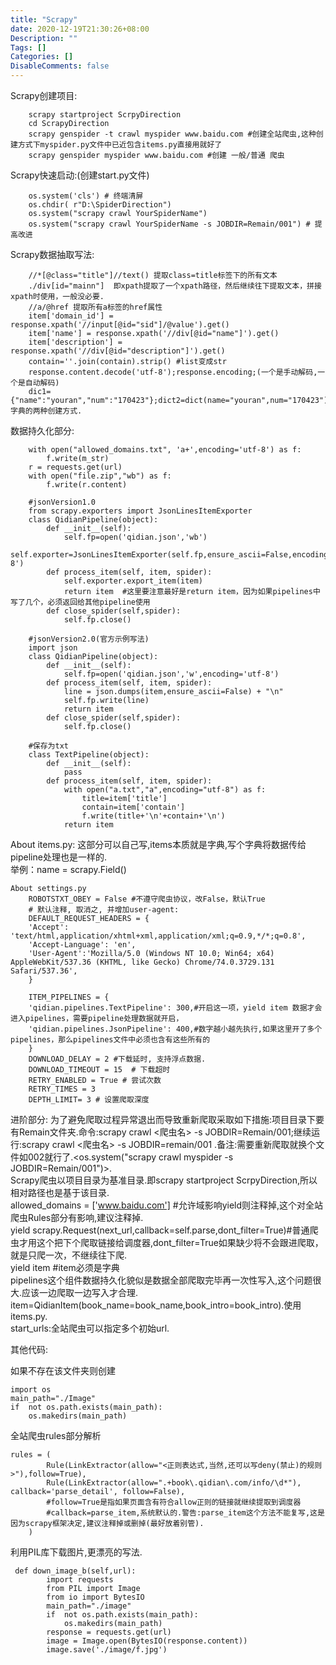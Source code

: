 ```yaml
---
title: "Scrapy"
date: 2020-12-19T21:30:26+08:00
Description: ""
Tags: []
Categories: []
DisableComments: false
---
```


Scrapy创建项目:
~~~
    scrapy startproject ScrpyDirection
    cd ScrapyDirection
    scrapy genspider -t crawl myspider www.baidu.com #创建全站爬虫,这种创建方式下myspider.py文件中已近包含items.py直接用就好了
    scrapy genspider myspider www.baidu.com #创建 一般/普通 爬虫
~~~
Scrapy快速启动:(创建start.py文件)
~~~
    os.system('cls') # 终端清屏
    os.chdir( r"D:\SpiderDirection")
    os.system("scrapy crawl YourSpiderName")
    os.system("scrapy crawl YourSpiderName -s JOBDIR=Remain/001") # 提高改进
~~~
Scrapy数据抽取写法:
~~~
    //*[@class="title"]//text() 提取class=title标签下的所有文本
    ./div[id="mainn"]  即xpath提取了一个xpath路径，然后继续往下提取文本，拼接xpath时使用，一般没必要.
    //a/@href 提取所有a标签的href属性
    item['domain_id'] = response.xpath('//input[@id="sid"]/@value').get()
    item['name'] = response.xpath('//div[@id="name"]').get()
    item['description'] = response.xpath('//div[@id="description"]').get()
    contain=''.join(contain).strip() #list变成str
    response.content.decode('utf-8');response.encoding;(一个是手动解码,一个是自动解码)
    dic1={"name":"youran","num":"170423"};dict2=dict(name="youran",num="170423").字典的两种创建方式.
~~~
数据持久化部分:
~~~
    with open("allowed_domains.txt", 'a+',encoding='utf-8') as f:
        f.write(m_str)  
    r = requests.get(url)
    with open("file.zip","wb") as f:
        f.write(r.content)

    #jsonVersion1.0
    from scrapy.exporters import JsonLinesItemExporter
    class QidianPipeline(object):
        def __init__(self):
            self.fp=open('qidian.json','wb')
            self.exporter=JsonLinesItemExporter(self.fp,ensure_ascii=False,encoding='utf-8')
        def process_item(self, item, spider):
            self.exporter.export_item(item)
            return item  #这里要注意最好是return item，因为如果pipelines中写了几个，必须返回给其他pipeline使用
        def close_spider(self,spider):
            self.fp.close()

    #jsonVersion2.0(官方示例写法)
    import json
    class QidianPipeline(object):
        def __init__(self):
            self.fp=open('qidian.json','w',encoding='utf-8')
        def process_item(self, item, spider):
            line = json.dumps(item,ensure_ascii=False) + "\n"
            self.fp.write(line)
            return item
        def close_spider(self,spider):
            self.fp.close()  

    #保存为txt
    class TextPipeline(object):
        def __init__(self):
            pass
        def process_item(self, item, spider):
            with open("a.txt","a",encoding="utf-8") as f:
                title=item['title']
                contain=item['contain']
                f.write(title+'\n'+contain+'\n')
            return item
~~~
About items.py: 这部分可以自己写,items本质就是字典,写个字典将数据传给pipeline处理也是一样的.   
举例：name = scrapy.Field()
~~~
About settings.py 
    ROBOTSTXT_OBEY = False #不遵守爬虫协议，改False，默认True
    # 默认注释, 取消之, 并增加user-agent:
    DEFAULT_REQUEST_HEADERS = {
    'Accept': 'text/html,application/xhtml+xml,application/xml;q=0.9,*/*;q=0.8',
    'Accept-Language': 'en',
    'User-Agent':'Mozilla/5.0 (Windows NT 10.0; Win64; x64) AppleWebKit/537.36 (KHTML, like Gecko) Chrome/74.0.3729.131 Safari/537.36',
    }

    ITEM_PIPELINES = {
    'qidian.pipelines.TextPipeline': 300,#开启这一项，yield item 数据才会进入pipelines，需要pipeline处理数据就开启，
    'qidian.pipelines.JsonPipeline': 400,#数字越小越先执行,如果这里开了多个pipelines，那么pipelines文件中必须也含有这些所有的
    }
    DOWNLOAD_DELAY = 2 #下载延时, 支持浮点数据.
    DOWNLOAD_TIMEOUT = 15  # 下载超时
    RETRY_ENABLED = True # 尝试次数
    RETRY_TIMES = 3
    DEPTH_LIMIT= 3 # 设置爬取深度
~~~

进阶部分:
    为了避免爬取过程异常退出而导致重新爬取采取如下措施:项目目录下要有Remain文件夹.命令:scrapy crawl  <爬虫名>  -s JOBDIR=Remain/001;继续运行:scrapy crawl <爬虫名>  -s JOBDIR=remain/001 .备注:需要重新爬取就换个文件如002就行了.<os.system("scrapy crawl myspider -s JOBDIR=Remain/001")>.  
    Scrapy爬虫以项目目录为基准目录.即scrapy startproject ScrpyDirection,所以相对路径也是基于该目录.  
    allowed_domains = ['www.baidu.com'] #允许域影响yield则注释掉,这个对全站爬虫Rules部分有影响,建议注释掉.  
    yield scrapy.Request(next_url,callback=self.parse,dont_filter=True)#普通爬虫才用这个把下个爬取链接给调度器,dont_filter=True如果缺少将不会跟进爬取，就是只爬一次，不继续往下爬.  
    yield item #item必须是字典  
    pipelines这个组件数据持久化貌似是数据全部爬取完毕再一次性写入,这个问题很大.应该一边爬取一边写入才合理.  
    item=QidianItem(book_name=book_name,book_intro=book_intro).使用items.py.  
    start_urls:全站爬虫可以指定多个初始url.  
 

其他代码:

如果不存在该文件夹则创建
~~~
import os 
main_path="./Image" 
if  not os.path.exists(main_path):
    os.makedirs(main_path)
~~~
全站爬虫rules部分解析
~~~
rules = (
        Rule(LinkExtractor(allow="<正则表达式,当然,还可以写deny(禁止)的规则>"),follow=True),
        Rule(LinkExtractor(allow=".+book\.qidian\.com/info/\d*"), callback='parse_detail', follow=False),
        #follow=True是指如果页面含有符合allow正则的链接就继续提取到调度器
        #callback=parse_item,系统默认的.警告:parse_item这个方法不能复写,这是因为scrapy框架决定,建议注释掉或删掉(最好放着别管).
    )
~~~
利用PIL库下载图片,更漂亮的写法.
~~~
 def down_image_b(self,url):
        import requests
        from PIL import Image
        from io import BytesIO
        main_path="./image"
        if  not os.path.exists(main_path):
            os.makedirs(main_path)
        response = requests.get(url)
        image = Image.open(BytesIO(response.content))
        image.save('./image/f.jpg')
~~~